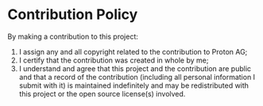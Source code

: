 # Contribution Policy

By making a contribution to this project:

1.  I assign any and all copyright related to the contribution to Proton AG;
2.  I certify that the contribution was created in whole by me;
3.  I understand and agree that this project and the contribution are public
    and that a record of the contribution (including all personal information I
    submit with it) is maintained indefinitely and may be redistributed with
    this project or the open source license(s) involved.
